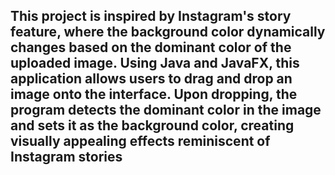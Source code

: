 

## <h2>This project is inspired by Instagram's story feature, where the background color dynamically changes based on the dominant color of the uploaded image. Using Java and JavaFX, this application allows users to drag and drop an image onto the interface. Upon dropping, the program detects the dominant color in the image and sets it as the background color, creating visually appealing effects reminiscent of Instagram stories</h2>
